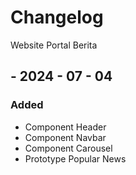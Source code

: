 # Changelog

Website Portal Berita

## - 2024 - 07 - 04

### Added

- Component Header
- Component Navbar
- Component Carousel
- Prototype Popular News
